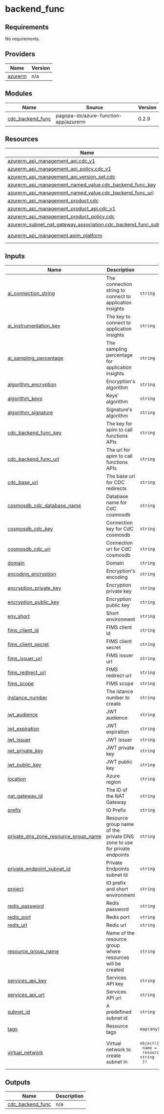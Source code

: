 # backend_func

<!-- BEGIN_TF_DOCS -->
## Requirements

No requirements.

## Providers

| Name | Version |
|------|---------|
| <a name="provider_azurerm"></a> [azurerm](#provider\_azurerm) | n/a |

## Modules

| Name | Source | Version |
|------|--------|---------|
| <a name="module_cdc_backend_func"></a> [cdc\_backend\_func](#module\_cdc\_backend\_func) | pagopa-dx/azure-function-app/azurerm | 0.2.9 |

## Resources

| Name | Type |
|------|------|
| [azurerm_api_management_api.cdc_v1](https://registry.terraform.io/providers/hashicorp/azurerm/latest/docs/resources/api_management_api) | resource |
| [azurerm_api_management_api_policy.cdc_v1](https://registry.terraform.io/providers/hashicorp/azurerm/latest/docs/resources/api_management_api_policy) | resource |
| [azurerm_api_management_api_version_set.cdc](https://registry.terraform.io/providers/hashicorp/azurerm/latest/docs/resources/api_management_api_version_set) | resource |
| [azurerm_api_management_named_value.cdc_backend_func_key](https://registry.terraform.io/providers/hashicorp/azurerm/latest/docs/resources/api_management_named_value) | resource |
| [azurerm_api_management_named_value.cdc_backend_func_url](https://registry.terraform.io/providers/hashicorp/azurerm/latest/docs/resources/api_management_named_value) | resource |
| [azurerm_api_management_product.cdc](https://registry.terraform.io/providers/hashicorp/azurerm/latest/docs/resources/api_management_product) | resource |
| [azurerm_api_management_product_api.cdc_v1](https://registry.terraform.io/providers/hashicorp/azurerm/latest/docs/resources/api_management_product_api) | resource |
| [azurerm_api_management_product_policy.cdc](https://registry.terraform.io/providers/hashicorp/azurerm/latest/docs/resources/api_management_product_policy) | resource |
| [azurerm_subnet_nat_gateway_association.cdc_backend_func_subnet](https://registry.terraform.io/providers/hashicorp/azurerm/latest/docs/resources/subnet_nat_gateway_association) | resource |
| [azurerm_api_management.apim_platform](https://registry.terraform.io/providers/hashicorp/azurerm/latest/docs/data-sources/api_management) | data source |

## Inputs

| Name | Description | Type | Default | Required |
|------|-------------|------|---------|:--------:|
| <a name="input_ai_connection_string"></a> [ai\_connection\_string](#input\_ai\_connection\_string) | The connection string to connect to application insights | `string` | n/a | yes |
| <a name="input_ai_instrumentation_key"></a> [ai\_instrumentation\_key](#input\_ai\_instrumentation\_key) | The key to connect to application insights | `string` | n/a | yes |
| <a name="input_ai_sampling_percentage"></a> [ai\_sampling\_percentage](#input\_ai\_sampling\_percentage) | The sampling percentage for application insights | `string` | n/a | yes |
| <a name="input_algorithm_encryption"></a> [algorithm\_encryption](#input\_algorithm\_encryption) | Encryption's algorithm | `string` | n/a | yes |
| <a name="input_algorithm_keys"></a> [algorithm\_keys](#input\_algorithm\_keys) | Keys' algorithm | `string` | n/a | yes |
| <a name="input_algorithm_signature"></a> [algorithm\_signature](#input\_algorithm\_signature) | Signature's algorithm | `string` | n/a | yes |
| <a name="input_cdc_backend_func_key"></a> [cdc\_backend\_func\_key](#input\_cdc\_backend\_func\_key) | The key for apim to call functions APIs | `string` | n/a | yes |
| <a name="input_cdc_backend_func_url"></a> [cdc\_backend\_func\_url](#input\_cdc\_backend\_func\_url) | The url for apim to call functions APIs | `string` | n/a | yes |
| <a name="input_cdc_base_url"></a> [cdc\_base\_url](#input\_cdc\_base\_url) | The base url for CDC redirects | `string` | n/a | yes |
| <a name="input_cosmosdb_cdc_database_name"></a> [cosmosdb\_cdc\_database\_name](#input\_cosmosdb\_cdc\_database\_name) | Database name for CdC cosmosdb | `string` | n/a | yes |
| <a name="input_cosmosdb_cdc_key"></a> [cosmosdb\_cdc\_key](#input\_cosmosdb\_cdc\_key) | Connection key for CdC cosmosdb | `string` | n/a | yes |
| <a name="input_cosmosdb_cdc_uri"></a> [cosmosdb\_cdc\_uri](#input\_cosmosdb\_cdc\_uri) | Connection uri for CdC cosmosdb | `string` | n/a | yes |
| <a name="input_domain"></a> [domain](#input\_domain) | Domain | `string` | n/a | yes |
| <a name="input_encoding_encryption"></a> [encoding\_encryption](#input\_encoding\_encryption) | Encryption's encoding | `string` | n/a | yes |
| <a name="input_encryption_private_key"></a> [encryption\_private\_key](#input\_encryption\_private\_key) | Encryption private key | `string` | n/a | yes |
| <a name="input_encryption_public_key"></a> [encryption\_public\_key](#input\_encryption\_public\_key) | Encryption public key | `string` | n/a | yes |
| <a name="input_env_short"></a> [env\_short](#input\_env\_short) | Short environment | `string` | n/a | yes |
| <a name="input_fims_client_id"></a> [fims\_client\_id](#input\_fims\_client\_id) | FIMS client id | `string` | n/a | yes |
| <a name="input_fims_client_secret"></a> [fims\_client\_secret](#input\_fims\_client\_secret) | FIMS client secret | `string` | n/a | yes |
| <a name="input_fims_issuer_url"></a> [fims\_issuer\_url](#input\_fims\_issuer\_url) | FIMS issuer url | `string` | n/a | yes |
| <a name="input_fims_redirect_url"></a> [fims\_redirect\_url](#input\_fims\_redirect\_url) | FIMS redirect url | `string` | n/a | yes |
| <a name="input_fims_scope"></a> [fims\_scope](#input\_fims\_scope) | FIMS scope | `string` | n/a | yes |
| <a name="input_instance_number"></a> [instance\_number](#input\_instance\_number) | The istance number to create | `string` | n/a | yes |
| <a name="input_jwt_audience"></a> [jwt\_audience](#input\_jwt\_audience) | JWT audience | `string` | n/a | yes |
| <a name="input_jwt_expiration"></a> [jwt\_expiration](#input\_jwt\_expiration) | JWT expiration | `string` | n/a | yes |
| <a name="input_jwt_issuer"></a> [jwt\_issuer](#input\_jwt\_issuer) | JWT issuer | `string` | n/a | yes |
| <a name="input_jwt_private_key"></a> [jwt\_private\_key](#input\_jwt\_private\_key) | JWT private key | `string` | n/a | yes |
| <a name="input_jwt_public_key"></a> [jwt\_public\_key](#input\_jwt\_public\_key) | JWT public key | `string` | n/a | yes |
| <a name="input_location"></a> [location](#input\_location) | Azure region | `string` | n/a | yes |
| <a name="input_nat_gateway_id"></a> [nat\_gateway\_id](#input\_nat\_gateway\_id) | The ID of the NAT Gateway | `string` | n/a | yes |
| <a name="input_prefix"></a> [prefix](#input\_prefix) | IO Prefix | `string` | n/a | yes |
| <a name="input_private_dns_zone_resource_group_name"></a> [private\_dns\_zone\_resource\_group\_name](#input\_private\_dns\_zone\_resource\_group\_name) | Resource group name of the private DNS zone to use for private endpoints | `string` | n/a | yes |
| <a name="input_private_endpoint_subnet_id"></a> [private\_endpoint\_subnet\_id](#input\_private\_endpoint\_subnet\_id) | Private Endpoints subnet Id | `string` | n/a | yes |
| <a name="input_project"></a> [project](#input\_project) | IO prefix and short environment | `string` | n/a | yes |
| <a name="input_redis_password"></a> [redis\_password](#input\_redis\_password) | Redis password | `string` | n/a | yes |
| <a name="input_redis_port"></a> [redis\_port](#input\_redis\_port) | Redis port | `string` | n/a | yes |
| <a name="input_redis_url"></a> [redis\_url](#input\_redis\_url) | Redis url | `string` | n/a | yes |
| <a name="input_resource_group_name"></a> [resource\_group\_name](#input\_resource\_group\_name) | Name of the resource group where resources will be created | `string` | n/a | yes |
| <a name="input_services_api_key"></a> [services\_api\_key](#input\_services\_api\_key) | Services API key | `string` | n/a | yes |
| <a name="input_services_api_url"></a> [services\_api\_url](#input\_services\_api\_url) | Services API url | `string` | n/a | yes |
| <a name="input_subnet_id"></a> [subnet\_id](#input\_subnet\_id) | A predefined subnet id | `string` | `null` | no |
| <a name="input_tags"></a> [tags](#input\_tags) | Resource tags | `map(any)` | n/a | yes |
| <a name="input_virtual_network"></a> [virtual\_network](#input\_virtual\_network) | Virtual network to create subnet in | <pre>object({<br/>    name                = string<br/>    resource_group_name = string<br/>  })</pre> | n/a | yes |

## Outputs

| Name | Description |
|------|-------------|
| <a name="output_cdc_backend_func"></a> [cdc\_backend\_func](#output\_cdc\_backend\_func) | n/a |
<!-- END_TF_DOCS -->
